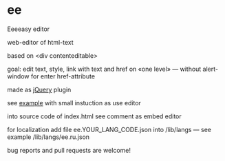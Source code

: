 # ee
Eeeeasy editor

web-editor of html-text

based on &lt;div contenteditable&gt;

goal: edit text, style, link with text and href on «one level» — without alert-window for enter href-attribute

made as [jQuery](http://jquery.com) plugin

see [example](https://pa69pa.github.io/ee/) with small instuction as use editor

into source code of index.html see comment as embed editor

for localization add file ee.YOUR_LANG_CODE.json into /lib/langs — see example /lib/langs/ee.ru.json

bug reports and pull requests are welcome!
